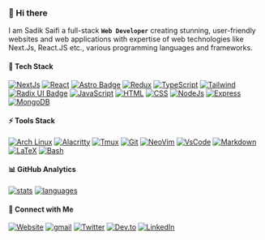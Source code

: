 ### 👋 Hi there

I am Sadik Saifi a full-stack **`Web Developer`** creating stunning, user-friendly websites and web applications with expertise of web technologies like Next.Js, React.JS etc., various programming languages and frameworks.

#### 🚀 Tech Stack

[![NextJs](https://img.shields.io/badge/Next.Js-000000?style=flat&logo=nextdotjs&logoColor=white)](https://nextjs.org/)
[![React](https://img.shields.io/badge/React.Js-007ACC?style=flat&logo=react&logoColor=white)](https://react.dev/)
[![Astro Badge](https://img.shields.io/badge/Astro-FF5D01?logo=astro&logoColor=fff&style=flat)](https://astro.build/)
[![Redux](https://img.shields.io/badge/Redux-593D88?style=flat&logo=redux&logoColor=white)](https://redux.js.org/)
[![TypeScript](https://img.shields.io/badge/TypeScript-007ACC?style=flat&logo=typescript&logoColor=white)](https://www.typescriptlang.org/)
[![Tailwind](https://img.shields.io/badge/Tailwind_CSS-38B2AC?style=flat&logo=tailwind-css&logoColor=white)](https://tailwindcss.com/)
[![Radix UI Badge](https://img.shields.io/badge/Radix%20UI-161618?logo=radixui&logoColor=fff&style=flat)](https://www.radix-ui.com/)
[![JavaScript](https://img.shields.io/badge/JavaScript-F7DF1E?style=flat&logo=javascript&logoColor=black)](https://developer.mozilla.org/en-US/docs/Web/JavaScript)
[![HTML](https://img.shields.io/badge/Html-%23E34F26.svg?style=flat&logo=html5&logoColor=white)](https://developer.mozilla.org/en-US/docs/Web/HTML)
[![CSS](https://img.shields.io/badge/-CSS-1572B6?style=flat&logo=CSS3&logoColor=white)](https://developer.mozilla.org/en-US/docs/Web/CSS)
[![NodeJs](https://img.shields.io/badge/Node.Js-43853D?style=flat&logo=node.js&logoColor=white)](https://nodejs.org/)
[![Express](https://img.shields.io/badge/Express.Js-404D59?style=flat&logo=express)](https://expressjs.com/)
[![MongoDB](https://img.shields.io/badge/MongoDB-4EA94B?style=flat&logo=mongodb&logoColor=white)](https://www.mongodb.com/)


#### ⚡ Tools Stack

[![Arch Linux](https://img.shields.io/badge/Arch_Linux-1793D1?style=flat&logo=arch-linux&logoColor=white)](https://www.archlinux.org/)
[![Alacritty](https://img.shields.io/badge/Alacritty-F46D01?style=flat&logo=alacritty&logoColor=white)](https://github.com/alacritty/alacritty)
[![Tmux](https://img.shields.io/badge/Tmux-1BB91F?style=flat&logo=tmux&logoColor=white)](https://github.com/tmux/tmux)
[![Git](https://img.shields.io/badge/Git-E44C30?style=flat&logo=git&logoColor=white)](https://git-scm.com/)
[![NeoVim](https://img.shields.io/badge/NeoVim-%2357A143.svg?&style=flat&logo=neovim&logoColor=white)](https://neovim.io/)
[![VsCode](https://img.shields.io/badge/Visual%20Studio%20Code-0078d7.svg?&style=flat&logo=visual-studio-code&logoColor=white)](https://code.visualstudio.com/)
[![Markdown](https://img.shields.io/badge/Markdown-000000?style=flat&logo=markdown&logoColor=white)](https://www.markdownguide.org/)
[![LaTeX](https://img.shields.io/badge/LaTeX-%23008080.svg?style=flat&logo=latex&logoColor=white)](https://www.latex-project.org/)
[![Bash](https://img.shields.io/badge/Bash_Script-blue?style=flat&logo=gnu-bash&logoColor=white)](https://www.gnu.org/software/bash/)


#### 📊 GitHub Analytics

[![stats](https://github-readme-stats.vercel.app/api?username=sadikeey&theme=gotham&show_icons=true&border_color=2e3440)](https://github.com/sadikeey)
[![languages](https://github-readme-stats.vercel.app/api/top-langs/?username=sadikeey&layout=compact&exclude_repo=sadikeey.github.io&theme=gotham&border_color=2e3440&card_width=250)](https://github.com/sadikeey)

#### 📱 Connect with Me

[![Website](https://img.shields.io/badge/sadiksaifi.dev-000000?style=flat&logo=WebStorm&logoColor=white)](https://www.sadiksaifi.dev)
[![gmail](https://img.shields.io/badge/Gmail-D14836?style=flat&logo=gmail&logoColor=white)](mailto:sadiksaifi205@gmail.com)
[![Twitter](https://img.shields.io/badge/-Twitter-1DA1F2?style=flat&logo=Twitter&logoColor=white)](https://www.twitter.com/thesadiksaifi/)
[![Dev.to](https://img.shields.io/badge/dev.to-0A0A0A?style=flat&logo=devdotto&logoColor=white)](https://dev.to/sadikeey)
[![LinkedIn](https://img.shields.io/badge/LinkedIn-0077B5?style=flat&logo=linkedin&logoColor=white)](https://www.linkedin.com/in/sadikeey)